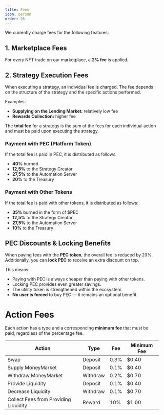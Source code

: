 ```yaml
---
title: Fees
icon: person
order: 96
---
```


We currently charge fees for the following features:

## 1. Marketplace Fees

For every NFT trade on our marketplace, a **2% fee** is applied.

## 2. Strategy Execution Fees

When executing a strategy, an individual fee is charged. The fee depends on the structure of the strategy and the specific actions performed.

Examples:

- **Supplying on the Lending Market:** relatively low fee
- **Rewards Collection:** higher fee

The **total fee** for a strategy is the sum of the fees for each individual action and must be paid upon executing the strategy.

### Payment with PEC (Platform Token)

If the total fee is paid in PEC, it is distributed as follows:

- **40%** burned
- **12,5%** to the Strategy Creator
- **27,5%** to the Automation Server
- **20%** to the Treasury

### Payment with Other Tokens

If the total fee is paid with other tokens, it is distributed as follows:

- **35%** burned in the form of $PEC
- **12,5%** to the Strategy Creator
- **27,5%** to the Automation Server
- **10%** to the Treasury

## PEC Discounts & Locking Benefits

When paying fees with the **PEC token**, the overall fee is reduced by 20%.  
Additionally, you can **lock PEC** to receive an extra discount on top.

This means:

- Paying with PEC is always cheaper than paying with other tokens.
- Locking PEC provides even greater savings.
- The utility token is strengthened within the ecosystem.
- **No user is forced** to buy PEC — it remains an optional benefit.

# Action Fees

Each action has a type and a corresponding **minimum fee** that must be paid, regardless of the percentage fee.

| Action                                | Type     | Fee  | Minimum Fee |
| ------------------------------------- | -------- | ---- | ----------- |
| Swap                                  | Deposit  | 0.3% | $0.40       |
| Supply MoneyMarket                    | Deposit  | 0.1% | $0.40       |
| Withdraw MoneyMarket                  | Withdraw | 0.2% | $0.70       |
| Provide Liquidity                     | Deposit  | 0.1% | $0.40       |
| Decrease Liquidity                    | Withdraw | 0.1% | $0.70       |
| Collect Fees from Providing Liquidity | Reward   | 10%  | $1.00       |

